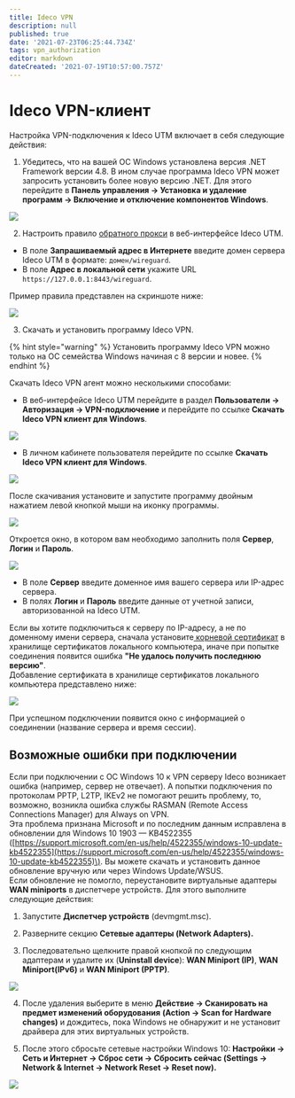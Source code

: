 ```yaml
---
title: Ideco VPN
description: null
published: true
date: '2021-07-23T06:25:44.734Z'
tags: vpn_authorization
editor: markdown
dateCreated: '2021-07-19T10:57:00.757Z'
---
```


# Ideco VPN-клиент

Настройка VPN-подключения к Ideco UTM включает в себя следующие действия:

1. Убедитесь, что на вашей ОС Windows установлена версия .NET Framework версии 4.8. В ином случае программа Ideco VPN может запросить установить более новую версию .NET. Для этого перейдите в **Панель управления -&gt; Установка и удаление программ -&gt; Включение и отключение компонентов Windows**.

![](../../../../.gitbook/assets/aps-net.png)

2. Настроить правило [обратного прокси](../../reverse-proxy.md) в веб-интерфейсе Ideco UTM.

* В поле **Запрашиваемый адрес в Интернете** введите домен сервера Ideco UTM в формате: `домен/wireguard`.
* В поле **Адрес в локальной сети** укажите URL `https://127.0.0.1:8443/wireguard`.

Пример правила представлен на скриншоте ниже:

![](../../../../.gitbook/assets/unknown.png)

3. Скачать и установить программу Ideco VPN.

{% hint style="warning" %}
Установить программу Ideco VPN можно только на ОС семейства Windows начиная с 8 версии и новее. 
{% endhint %}

Скачать Ideco VPN агент можно несколькими способами:

* В веб-интерфейсе Ideco UTM перейдите в раздел **Пользователи -&gt; Авторизация -&gt; VPN-подключение** и перейдите по ссылке **Скачать Ideco VPN клиент для Windows**.

![](../../../../.gitbook/assets/download-vpn-agent.png)

* В личном кабинете пользователя перейдите по ссылке **Скачать Ideco VPN клиент для Windows**.

![](../../../../.gitbook/assets/lk-download-vpn-agent.png)

После скачивания установите и запустите программу двойным нажатием левой кнопкой мыши на иконку программы.

![](../../../../.gitbook/assets/vpn_on_desktop.png)

Откроется окно, в котором вам необходимо заполнить поля **Сервер**, **Логин** и **Пароль**.

![](../../../../.gitbook/assets/vpn-connect.png)

* В поле **Сервер** введите доменное имя вашего сервера или IP-адрес сервера.
* В полях **Логин** и **Пароль** введите данные от учетной записи, авторизованной на Ideco UTM.

Если вы хотите подключиться к серверу по IP-адресу, а не по доменному имени сервера, сначала установите[ корневой сертификат](../../certificates/) в хранилище сертификатов локального компьютера, иначе при попытке соединения появится ошибка **"Не удалось получить последнюю версию"**.   
Добавление сертификата в хранилище сертификатов локального компьютера представлено ниже:

![](../../../../.gitbook/assets/add-certificate.gif)

При успешном подключении появится окно с информацией о соединении \(название сервера и время сессии\).

## Возможные ошибки при подключении 

Если при подключении с ОС Windows 10 к VPN серверу Ideco возникает ошибка \(например, сервер не отвечает\).  А попытки подключения по протоколам PPTP, L2TP, IKEv2  не помогают решить проблему, то, возможно, возникла ошибка службы RASMAN \(Remote Access Connections Manager\) для Always on VPN.  
Эта проблема признана Microsoft и по последним данным исправлена в обновлении для Windows 10 1903 — KB4522355 \([https://support.microsoft.com/en-us/help/4522355/windows-10-update-kb4522355](https://support.microsoft.com/en-us/help/4522355/windows-10-update-kb4522355)\). Вы можете скачать и установить данное обновление вручную или через Windows Update/WSUS.  
Если обновление не помогло, переустановите виртуальные адаптеры **WAN miniports** в диспетчере устройств. Для этого выполните следующие действия:

1. Запустите **Диспетчер устройств** \(devmgmt.msc\).

2. Разверните секцию **Сетевые адаптеры \(Network Adapters\).**

3. Последовательно щелкните правой кнопкой по следующим адаптерам и удалите их \(**Uninstall device**\): **WAN Miniport \(IP\)**, **WAN Miniport\(IPv6\)** и **WAN Miniport \(PPTP\)**.

![](../../../../.gitbook/assets/adapters.png)

4. После удаления выберите в меню **Действие -&gt; Сканировать на предмет изменений оборудования** **\(Action -&gt; Scan for Hardware changes\)** и дождитесь, пока Windows не обнаружит и не установит драйвера для этих виртуальных устройств.

5. После этого сбросьте сетевые настройки Windows 10: **Настройки -&gt; Сеть и Интернет -&gt; Сброс сети -&gt; Сбросить сейчас \(Settings -&gt; Network & Internet -&gt; Network Reset -&gt; Reset now\).**

![](../../../../.gitbook/assets/net-reset.png)

